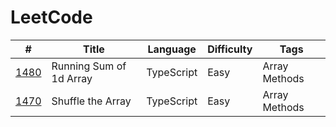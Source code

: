 # LeetCode

| #                        | Title                   | Language   | Difficulty | Tags          |
| ------------------------ | ----------------------- | ---------- | ---------- | ------------- |
| [1480](1480/solution.ts) | Running Sum of 1d Array | TypeScript | Easy       | Array Methods |
| [1470](1470/solution.ts) | Shuffle the Array       | TypeScript | Easy       | Array Methods |

